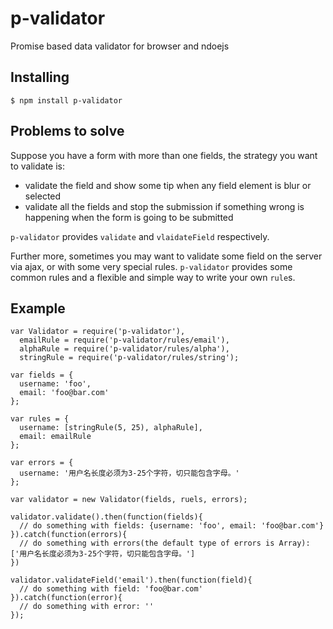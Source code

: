# p-validator
Promise based data validator for browser and ndoejs


## Installing
```
$ npm install p-validator
```

## Problems to solve
Suppose you have a form with more than one fields, the strategy you want to validate is:
- validate the field and show some tip when any field element is blur or selected
- validate all the fields and stop the submission if something wrong is happening when the form is going to be submitted

`p-validator` provides `validate` and `vlaidateField` respectively.

Further more, sometimes you may want to validate some field on the server via ajax, or with some very special rules. 
`p-validator` provides some common rules and a flexible and simple way to write your own `rule`s.

## Example
```
var Validator = require('p-validator'),
  emailRule = require('p-validator/rules/email'),
  alphaRule = require('p-validator/rules/alpha'),
  stringRule = require('p-validator/rules/string');

var fields = {
  username: 'foo',
  email: 'foo@bar.com'
};

var rules = {
  username: [stringRule(5, 25), alphaRule],
  email: emailRule
};

var errors = {
  username: '用户名长度必须为3-25个字符，切只能包含字母。'
};

var validator = new Validator(fields, ruels, errors);

validator.validate().then(function(fields){
  // do something with fields: {username: 'foo', email: 'foo@bar.com'}
}).catch(function(errors){
  // do something with errors(the default type of errors is Array): ['用户名长度必须为3-25个字符，切只能包含字母。']
})

validator.validateField('email').then(function(field){
  // do something with field: 'foo@bar.com'
}).catch(function(error){
  // do something with error: ''
});
```
